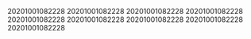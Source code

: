 20201001082228
20201001082228
20201001082228
20201001082228
20201001082228
20201001082228
20201001082228
20201001082228
20201001082228
